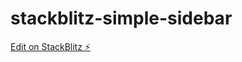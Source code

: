 # stackblitz-simple-sidebar

[Edit on StackBlitz ⚡️](https://stackblitz.com/edit/stackblitz-starters-idvg49)
